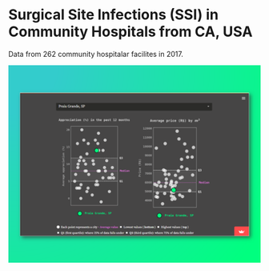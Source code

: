 # Surgical Site Infections (SSI) in Community Hospitals from CA, USA

Data from 262 community hospitalar facilites in 2017.

 <p aling="center">
 <img src="https://github.com/OviedoVR/Brazilian-properties-appreciation/blob/main/assets/BR-properties-dataviz-storytelling.png" 
  width="900"/>
  </p>
